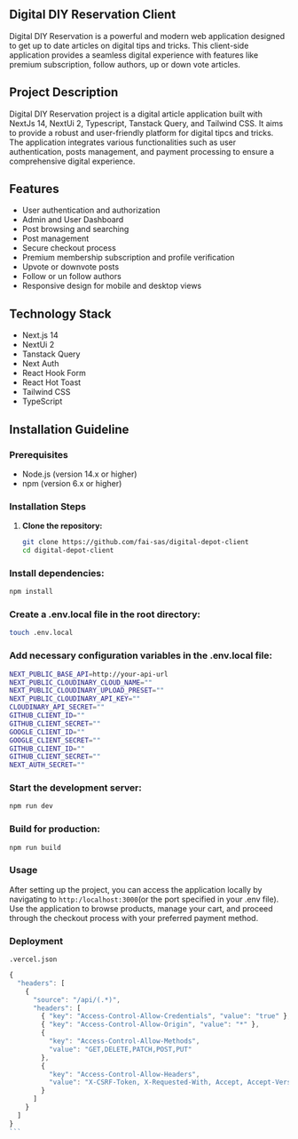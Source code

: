 ## Digital DIY Reservation Client

Digital DIY Reservation is a powerful and modern web application designed to get up to date articles on digital tips and tricks. This client-side application provides a seamless digital experience with features like premium subscription, follow authors, up or down vote articles.

## Project Description

Digital DIY Reservation project is a digital article application built with NextJs 14, NextUi 2, Typescript, Tanstack Query, and Tailwind CSS. It aims to provide a robust and user-friendly platform for digital tipcs and tricks. The application integrates various functionalities such as user authentication, posts management, and payment processing to ensure a comprehensive digital experience.

## Features

- User authentication and authorization
- Admin and User Dashboard
- Post browsing and searching
- Post management
- Secure checkout process
- Premium membership subscription and profile verification
- Upvote or downvote posts
- Follow or un follow authors
- Responsive design for mobile and desktop views

## Technology Stack

- Next.js 14
- NextUi 2
- Tanstack Query
- Next Auth
- React Hook Form
- React Hot Toast
- Tailwind CSS
- TypeScript

## Installation Guideline

### Prerequisites

- Node.js (version 14.x or higher)
- npm (version 6.x or higher)

### Installation Steps

1. **Clone the repository:**
   ```bash
   git clone https://github.com/fai-sas/digital-depot-client
   cd digital-depot-client
   ```

### Install dependencies:

```bash
npm install
```

### Create a .env.local file in the root directory:

```bash
touch .env.local
```

### Add necessary configuration variables in the .env.local file:

```bash
NEXT_PUBLIC_BASE_API=http://your-api-url
NEXT_PUBLIC_CLOUDINARY_CLOUD_NAME=""
NEXT_PUBLIC_CLOUDINARY_UPLOAD_PRESET=""
NEXT_PUBLIC_CLOUDINARY_API_KEY=""
CLOUDINARY_API_SECRET=""
GITHUB_CLIENT_ID=""
GITHUB_CLIENT_SECRET=""
GOOGLE_CLIENT_ID=""
GOOGLE_CLIENT_SECRET=""
GITHUB_CLIENT_ID=""
GITHUB_CLIENT_SECRET=""
NEXT_AUTH_SECRET=""
```

### Start the development server:

```bash
npm run dev
```

### Build for production:

```bash
npm run build
```

### Usage

After setting up the project, you can access the application locally by navigating to `http:/localhost:3000`(or the port specified in your .env file). Use the application to browse products, manage your cart, and proceed through the checkout process with your preferred payment method.

### Deployment

`.vercel.json`

````typescript
{
  "headers": [
    {
      "source": "/api/(.*)",
      "headers": [
        { "key": "Access-Control-Allow-Credentials", "value": "true" },
        { "key": "Access-Control-Allow-Origin", "value": "*" },
        {
          "key": "Access-Control-Allow-Methods",
          "value": "GET,DELETE,PATCH,POST,PUT"
        },
        {
          "key": "Access-Control-Allow-Headers",
          "value": "X-CSRF-Token, X-Requested-With, Accept, Accept-Version, Content-Length, Content-MD5, Content-Type, Date, X-Api-Version"
        }
      ]
    }
  ]
}
```
````

